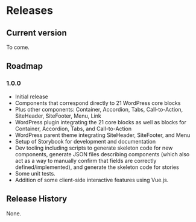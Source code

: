 # Releases

## Current version

To come.

## Roadmap

### 1.0.0
- Initial release
- Components that correspond directly to 21 WordPress core blocks
- Plus other components: Container, Accordion, Tabs, Call-to-Action, SiteHeader, SiteFooter, Menu, Link
- WordPress plugin integrating the 21 core blocks as well as blocks for Container, Accordion, Tabs, and Call-to-Action
- WordPress parent theme integrating SiteHeader, SiteFooter, and Menu
- Setup of Storybook for development and documentation
- Dev tooling including scripts to generate skeleton code for new components, generate JSON files describing components (which also act as a way to manually confirm that fields are correctly defined/implemented), and generate the skeleton code for stories
- Some unit tests.
- Addition of some client-side interactive features using Vue.js.

## Release History

None.

